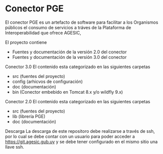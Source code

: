 # Conector PGE
El conector PGE es un artefacto de software para facilitar a los Organismos públicos el consumo de servicios a tráves de la Plataforma de Interoperabilidad que ofrece AGESIC,

El proyecto contiene
- Fuentes y documentación de la versión 2.0 del conector
- Fuentes y documentación de la versión 3.0 del conector

Conector 3.0
El contenido esta categorizado en las siguientes carpetas
- src (fuentes del proyecto)
- config (arhicvos de configuración)
- doc (documentación)
- bin (Conector embebido en Tomcat 8.x y/o wildfly 9.x)

Conector 2.0
El contenido esta categorizado en las siguientes carpetas
- src (fuentes del proyecto)
- lib (librería PGE)
- doc (documentación)

Descarga
La descarga de este repositoro debe realizarse a través de ssh, por lo cual se debe contar con un usuario para poder acceder a https://git.agesic.gub.uy y se debe tener configurado en el mismo sitio una llave ssh.
